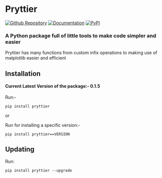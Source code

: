 # Pryttier

[![Github Repository](https://img.shields.io/badge/Github%20Repository-db6038)](https://github.com/HussuBro010/Pryttier/)
[![Documentation](https://img.shields.io/badge/Documentation-db7d38)](https://github.com/HussuBro010/Pryttier/wiki)
[![PyPI](https://img.shields.io/badge/PyPi-dba738)](https://pypi.org/project/pryttier/)
### A Python package full of little tools to make code simpler and easier

Pryttier has many functions from custom infix operations to making use of matplotlib easier and efficient

## Installation

#### Current Latest Version of the package:- 0.1.5

Run:-

```commandline
pip install pryttier
```

or

Run for installing a specific version:-

```commandline
pip install pryttier==VERSION
```

## Updating

Run:

```commandline
pip install pryttier --upgrade
```